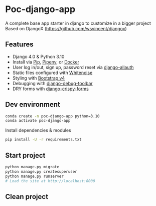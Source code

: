 # Poc-django-app

A complete base app starter in django to customize in a bigger project
Based on DjangoX (https://github.com/wsvincent/djangox)

## Features

- Django 4.0 & Python 3.10
- Install via [Pip](https://pypi.org/project/pip/), [Pipenv](https://pypi.org/project/pipenv/), or [Docker](https://www.docker.com/)
- User log in/out, sign up, password reset via [django-allauth](https://github.com/pennersr/django-allauth)
- Static files configured with [Whitenoise](http://whitenoise.evans.io/en/stable/index.html)
- Styling with [Bootstrap v4](https://github.com/twbs/bootstrap)
- Debugging with [django-debug-toolbar](https://github.com/jazzband/django-debug-toolbar)
- DRY forms with [django-crispy-forms](https://github.com/django-crispy-forms/django-crispy-forms)

## Dev environment

```bash
conda create -n poc-django-app python=3.10
conda activate poc-django-app
```

Install dependencies & modules
```bash
pip install -U -r requirements.txt
```

## Start project

```bash
python manage.py migrate
python manage.py createsuperuser
python manage.py runserver
# Load the site at http://localhost:8000
```

## Clean project
